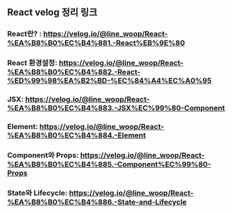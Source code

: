 ## React velog 정리 링크

### React란? : https://velog.io/@line_woop/React-%EA%B8%B0%EC%B4%881.-React%EB%9E%80

### React 환경설정: https://velog.io/@line_woop/React-%EA%B8%B0%EC%B4%882.-React-%ED%99%98%EA%B2%BD-%EC%84%A4%EC%A0%95

### JSX: https://velog.io/@line_woop/React-%EA%B8%B0%EC%B4%883.-JSX%EC%99%80-Component

### Element: https://velog.io/@line_woop/React-%EA%B8%B0%EC%B4%884.-Element

### Component와 Props: https://velog.io/@line_woop/React-%EA%B8%B0%EC%B4%885.-Component%EC%99%80-Props

### State와 Lifecycle: https://velog.io/@line_woop/React-%EA%B8%B0%EC%B4%886.-State-and-Lifecycle


